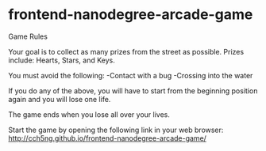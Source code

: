 frontend-nanodegree-arcade-game
===============================

Game Rules

Your goal is to collect as many prizes from the street as possible. Prizes include: Hearts, Stars, and Keys.

You must avoid the following:
	-Contact with a bug
	-Crossing into the water

If you do any of the above, you will have to start from the beginning position again and you will lose one life.

The game ends when you lose all over your lives.

Start the game by opening the following link in your web browser:
http://cch5ng.github.io/frontend-nanodegree-arcade-game/